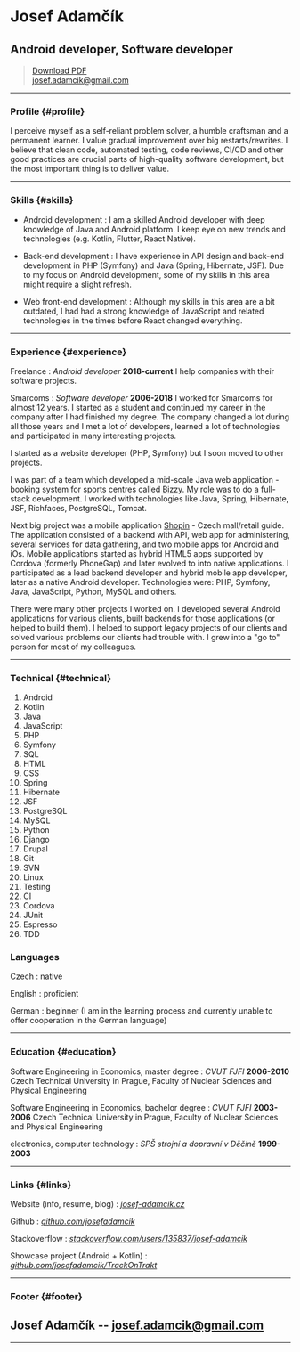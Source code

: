 # Josef Adamčík

## Android developer, Software developer

> [Download PDF](resume.pdf)  
> [josef.adamcik@gmail.com](mailto:josef.adamcik@gmail.com)  


------

### Profile {#profile}

  I perceive myself as a self-reliant problem solver, a humble craftsman and a permanent learner. I value gradual improvement over big restarts/rewrites. I believe that clean code, automated testing, code reviews, CI/CD and other good practices are crucial parts of high-quality software development, but the most important thing is to deliver value.

------

### Skills {#skills}

* Android development
  : I am a skilled Android developer with deep knowledge of Java and Android platform. I keep eye on new trends and technologies (e.g. Kotlin, Flutter, React Native).

* Back-end development
  : I have experience in API design and back-end development in PHP (Symfony) and Java (Spring, Hibernate, JSF). Due to my focus on Android development, some of my skills in this area might require a slight refresh.

* Web front-end development
  : Although my skills in this area are a bit outdated, I had had a strong knowledge of JavaScript and related technologies in the times before React changed everything.

-------

### Experience {#experience}

Freelance
: *Android developer*
  __2018-current__
  I help companies with their software projects.

Smarcoms
: *Software developer*
  __2006-2018__
  I worked for Smarcoms for almost 12 years. I started as a student and continued my career in the company after I had finished my degree. The company changed a lot during all those years and I met a lot of developers, learned a lot of technologies and participated in many interesting projects. 
  
  I started as a website developer (PHP, Symfony) but I soon moved to other projects. 

  I was part of a team which developed a mid-scale Java web application - booking system for sports centres called [Bizzy](http://e-rezervace.cz). My role was to do a full-stack development.  I worked with technologies like Java, Spring, Hibernate, JSF, Richfaces, PostgreSQL, Tomcat.
  
  Next big project was a mobile application [Shopin](https://play.google.com/store/apps/details?id=cz.smarcoms.nakupnicentra) - Czech mall/retail guide. The application consisted of a backend with API, web app for administering, several services for data gathering, and two mobile apps for Android and iOs. Mobile applications started as hybrid HTML5 apps supported by Cordova (formerly PhoneGap) and later evolved to into native applications. I participated as a lead backend developer and hybrid mobile app developer, later as a native Android developer. Technologies were: PHP, Symfony, Java, JavaScript, Python, MySQL and others.
  
  There were many other projects I worked on. I developed several Android applications for various clients, built backends for those applications (or helped to build them). I helped to support legacy projects of our clients and solved various problems our clients had trouble with. I grew into a "go to" person for most of my colleagues. 

------

### Technical {#technical}

1. Android
1. Kotlin
1. Java
1. JavaScript
1. PHP
1. Symfony
1. SQL 
1. HTML
1. CSS
1. Spring
1. Hibernate
1. JSF
1. PostgreSQL
1. MySQL
1. Python
1. Django
1. Drupal
1. Git
1. SVN
1. Linux
1. Testing
1. CI
1. Cordova
1. JUnit
1. Espresso
1. TDD

### Languages

Czech 
: native

English
: proficient

German
: beginner (I am in the learning process and currently unable to offer cooperation in the German language)

------



### Education {#education}

Software Engineering in Economics, master degree
: *CVUT FJFI*
  __2006-2010__
  Czech Technical University in Prague, Faculty of Nuclear Sciences and Physical Engineering

Software Engineering in Economics, bachelor degree
: *CVUT FJFI*
  __2003-2006__
  Czech Technical University in Prague, Faculty of Nuclear Sciences and Physical Engineering

electronics, computer technology
: *SPŠ strojní a dopravní v Děčíně*
  __1999-2003__

------
### Links {#links}

Website (info, resume, blog)
: *[josef-adamcik.cz](https://josef-adamcik.cz)*

Github
: *[github.com/josefadamcik](https://github.com/josefadamcik)*

Stackoverflow
: *[stackoverflow.com/users/135837/josef-adamcik](https://stackoverflow.com/users/135837/josef-adamcik)*

Showcase project (Android + Kotlin)
: *[github.com/josefadamcik/TrackOnTrakt](https://github.com/josefadamcik/TrackOnTrakt)*

------
### Footer {#footer}

Josef Adamčík --  [josef.adamcik@gmail.com](josef.adamcik@gmail.com) 
 -- 

------
